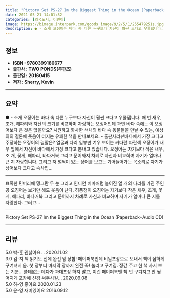 ```yaml
---
title: "Pictory Set PS-27 Im the Biggest Thing in the Ocean (Paperback+Audio CD)"
date: 2021-05-21 14:01:32
categories: [외국도서, 어린이]
image: https://bimage.interpark.com/goods_image/9/2/5/1/255479251s.jpg
description: ● - 소개 오징어는 바다 속 다른 누구보다 자신이 훨씬 크다고 우쭐댑니다. 매 번 새우, 조개, 해파리와 자신의 크기를 비교하며 자랑하는 오징어인데 과연 바다 속에는 이 오징어보다 큰 것은 없을까요? 시원하고 화사한 색채의 바다 속 동물들을 만날 수 있는, 예상외의 결론에 웃음이
---
```


## **정보**

- **ISBN : 9780399186677**
- **출판사 : TWO PONDS(투판즈)**
- **출판일 : 20160415**
- **저자 : Sherry, Kevin**

------



## **요약**

●  - 소개  오징어는 바다 속 다른 누구보다 자신이 훨씬 크다고 우쭐댑니다. 매 번 새우, 조개, 해파리와 자신의 크기를 비교하며 자랑하는 오징어인데 과연 바다 속에는 이 오징어보다 큰 것은 없을까요? 시원하고 화사한 색채의 바다 속 동물들을 만날 수 있는, 예상외의 결론에 웃음이 터지는 유쾌한 책을 만나보세요. - 출판사리뷰바다에서 가장 크다고 주장하는 오징어의 결말은?  얼굴과 다리 일부만 겨우 보이는 커다란 파란색 오징어가 새우 앞에서 자신이 바다에서 가장 크다고 뽐내고 있습니다. 오징어는 자기보다 작은 새우, 조 개, 꽃게, 해파리, 바다거북 그리고 문어까지 차례로 자신과 비교하며 자기가 얼마나 큰 지 자랑합니다. 그리고 저 멀찍이 있는 상어를 보고는 기어들어가는 목소리로 자기가 상어보다 크다고 속삭입...

------

뾰족한 민머리에 댕그란 두 눈 그리고 인디언 치마처럼 늘어진 열 개의 다리를 가진 주인공 오징어는 보기만 해도 웃음이 난다. 허풍쟁이 오징어는 자기보다 작은 새우, 조개, 꽃게, 해파리, 바다거북 그리고 문어까지 차례로 자신과 비교하며 자기가 얼마나 큰 지를 자랑한다. 그러고... 

------


Pictory Set PS-27 Im the Biggest Thing in the Ocean (Paperback+Audio CD) 

------


## **리뷰** 

5.0 박-훈 괜찮아요. . 2020.11.02 <br/>3.0 김-지 책 읽기도 전에 완전 맘 상함!
페이퍼북인데 비닐포장으로 보내서 책이 심하게 구겨져서 옴. 첫 장부터 마지막 장까지 완전 꾹! 눌리고 구겨짐.
정값 주고 헌 책 사서 보는 기분... 
쓸데없는 데다가 과대포장 하지 말고, 이런 페이퍼북엔 책 안 구겨지고 안 찢어지게 포장에 신경 써주시길... 2020.09.08 <br/>5.0 하-영 좋아요 2020.01.23 <br/>5.0 윤-영 재미있어요 2016.09.12 <br/>